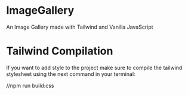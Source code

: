 # ImageGallery
An Image Gallery made with Tailwind and Vanilla JavaScript


# Tailwind Compilation
If you want to add style to the project make sure to compile the tailwind stylesheet using the next command in your terminal:

//npm run build:css
